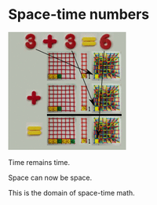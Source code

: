# Space-time numbers

![](../img/dynamic_d3_simple.gif)

Time remains time.

Space can now be space.

This is the domain of space-time math.
